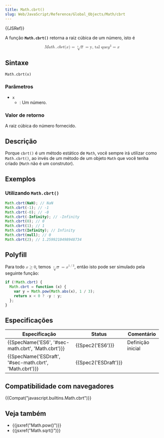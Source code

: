 ```yaml
---
title: Math.cbrt()
slug: Web/JavaScript/Reference/Global_Objects/Math/cbrt
---
```


{{JSRef}}

A função **`Math.cbrt()`** retorna a raiz cúbica de um número, isto é

<math display="block"><semantics><mrow><mstyle mathvariant="monospace"><mrow><mi>M</mi><mi>a</mi><mi>t</mi><mi>h</mi><mo>.</mo><mi>c</mi><mi>b</mi><mi>r</mi><mi>t</mi><mo stretchy="false">(</mo><mi>x</mi><mo stretchy="false">)</mo></mrow></mstyle><mo>=</mo><mroot><mi>x</mi><mn>3</mn></mroot><mo> =</mo><mtext> y, tal que</mtext><mspace width="thickmathspace"></mspace><mtext></mtext><msup><mi>y</mi><mn>3</mn></msup><mo>=</mo><mi>x</mi></mrow><annotation encoding="TeX">\mathtt{Math.cbrt(x)} = \sqrt[3]{x} = \text{the unique} \; y \; \text{such that} \; y^3 = x</annotation></semantics></math>

## Sintaxe

```
Math.cbrt(x)
```

### Parâmetros

- `x`
  - : Um número.

### Valor de retorno

A raiz cúbica do número fornecido.

## Descrição

Porque `cbrt()` é um método estático de `Math`, você sempre irá utilizar como `Math.cbrt()`, ao invés de um método de um objeto `Math` que você tenha criado (`Math` não é um construtor).

## Exemplos

### Utilizando `Math.cbrt()`

```js
Math.cbrt(NaN); // NaN
Math.cbrt(-1); // -1
Math.cbrt(-0); // -0
Math.cbrt(-Infinity); // -Infinity
Math.cbrt(0); // 0
Math.cbrt(1); // 1
Math.cbrt(Infinity); // Infinity
Math.cbrt(null); // 0
Math.cbrt(2); // 1.2599210498948734
```

## Polyfill

Para todo <math><semantics><mrow><mi>x</mi><mo>≥</mo><mn>0</mn></mrow><annotation encoding="TeX">x \geq 0</annotation></semantics></math>, temos <math><semantics><mrow><mroot><mi>x</mi><mn>3</mn></mroot><mo>=</mo><msup><mi>x</mi><mrow><mn>1</mn><mo>/</mo><mn>3</mn></mrow></msup></mrow><annotation encoding="TeX">\sqrt[3]{x} = x^{1/3}</annotation></semantics></math>, então isto pode ser simulado pela seguinte função:

```js
if (!Math.cbrt) {
  Math.cbrt = function (x) {
    var y = Math.pow(Math.abs(x), 1 / 3);
    return x < 0 ? -y : y;
  };
}
```

## Especificações

| Especificação                                          | Status               | Comentário        |
| ------------------------------------------------------ | -------------------- | ----------------- |
| {{SpecName('ES6', '#sec-math.cbrt', 'Math.cbrt')}}     | {{Spec2('ES6')}}     | Definição inicial |
| {{SpecName('ESDraft', '#sec-math.cbrt', 'Math.cbrt')}} | {{Spec2('ESDraft')}} |                   |

## Compatibilidade com navegadores

{{Compat("javascript.builtins.Math.cbrt")}}

## Veja também

- {{jsxref("Math.pow()")}}
- {{jsxref("Math.sqrt()")}}
